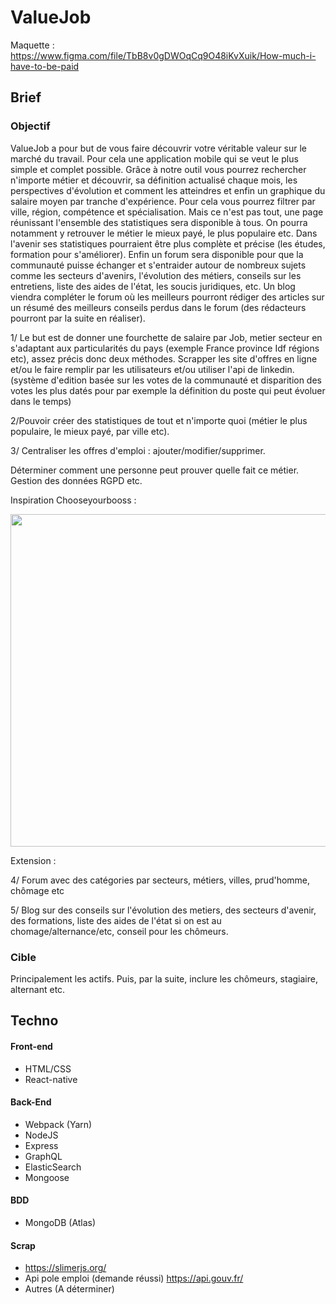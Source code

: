 # ValueJob

Maquette : https://www.figma.com/file/TbB8v0gDWOqCq9O48iKvXuik/How-much-i-have-to-be-paid

## Brief

### Objectif

ValueJob a pour but de vous faire découvrir votre véritable valeur sur le marché du travail.
Pour cela une application mobile qui se veut le plus simple et complet possible. Grâce à notre outil vous pourrez rechercher n'importe métier et découvrir, sa définition actualisé chaque mois, les perspectives d'évolution et comment les atteindres et enfin un graphique du salaire moyen par tranche d'expérience. Pour cela vous pourrez filtrer par ville, région, compétence et spécialisation.
Mais ce n'est pas tout, une page réunissant l'ensemble des statistiques sera disponible à tous. On pourra notamment y retrouver le métier le mieux payé, le plus populaire etc. Dans l'avenir ses statistiques pourraient être plus complète et précise (les études, formation pour s'améliorer).
Enfin un forum sera disponible pour que la communauté puisse échanger et s'entraider autour de nombreux sujets comme les secteurs d'avenirs, l'évolution des métiers, conseils sur les entretiens, liste des aides de l'état, les soucis juridiques, etc. Un blog viendra compléter le forum où les meilleurs pourront rédiger des articles sur un résumé des meilleurs conseils perdus dans le forum (des rédacteurs pourront par la suite en réaliser).



1/ Le but est de donner une fourchette de salaire par Job, metier secteur en s'adaptant aux particularités du pays (exemple France province Idf régions etc), assez précis donc deux méthodes. Scrapper les site d'offres en ligne et/ou le faire remplir par les utilisateurs et/ou utiliser l'api de linkedin. (système d'edition basée sur les votes de la communauté et disparition des votes les plus datés pour par exemple la définition du poste qui peut évoluer dans le temps)

2/Pouvoir créer des statistiques de tout et n'importe quoi (métier le plus populaire, le mieux payé, par ville etc).

3/ Centraliser les offres d'emploi : ajouter/modifier/supprimer.

Déterminer comment une personne peut prouver quelle fait ce métier. Gestion des données RGPD etc.

Inspiration Chooseyourbooss : 

<img src="http://florian-chretien.fr/img/howpaidproject.png"  width="800" height="532" />

Extension :

4/ Forum avec des catégories par secteurs, métiers, villes, prud'homme, chômage etc

5/ Blog sur des conseils sur l'évolution des metiers, des secteurs d'avenir, des formations, liste des aides de l'état si on est au chomage/alternance/etc, conseil pour les chômeurs.

### Cible

Principalement les actifs. Puis, par la suite, inclure les chômeurs, stagiaire, alternant etc.

## Techno

#### Front-end

- HTML/CSS
- React-native

#### Back-End

- Webpack (Yarn)
- NodeJS
- Express
- GraphQL
- ElasticSearch
- Mongoose 

#### BDD

- MongoDB (Atlas)

#### Scrap 

- https://slimerjs.org/
- Api pole emploi (demande réussi) https://api.gouv.fr/
- Autres (A déterminer)

